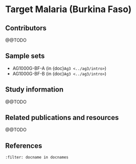 # Target Malaria (Burkina Faso)

## Contributors

@@TODO

## Sample sets

* AG1000G-BF-A (in {doc}`Ag3 <../ag3/intro>`)
* AG1000G-BF-B (in {doc}`Ag3 <../ag3/intro>`)

## Study information

@@TODO

## Related publications and resources

@@TODO

## References

```{bibliography}
:filter: docname in docnames
```
